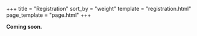 +++
title = "Registration"
sort_by = "weight"
template = "registration.html"
page_template = "page.html"
+++

**Coming soon.**
